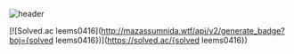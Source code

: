 ![header](https://capsule-render.vercel.app/api?type=waving&color=0:a82da8,100:da8f00&height=230&section=header&text=ThugMS&fontAlign=70&fontAlignY=40&fontSize=60&fontColor=ffffff)

[![Solved.ac leems0416](http://mazassumnida.wtf/api/v2/generate_badge?boj={solved leems0416})](https://solved.ac/{solved leems0416})

